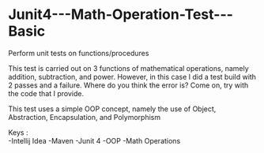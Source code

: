 # Junit4---Math-Operation-Test---Basic
Perform unit tests on functions/procedures

This test is carried out on 3 functions of mathematical operations, namely addition, subtraction, and power.
However, in this case I did a test build with 2 passes and a failure. Where do you think the error is? Come on, try with the code that I provide.

This test uses a simple OOP concept, namely the use of Object, Abstraction, Encapsulation, and Polymorphism

Keys : <br>
-Intellij Idea
-Maven
-Junit 4
-OOP
-Math Operations
